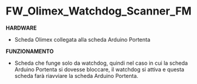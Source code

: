 # FW_Olimex_Watchdog_Scanner_FM

**HARDWARE**
- Scheda Olimex collegata alla scheda Arduino Portenta

**FUNZIONAMENTO**
- Scheda che funge solo da watchdog, quindi nel caso in cui la scheda Arduino Portenta si dovesse bloccare, il watchdog si attiva e questa scheda farà riavviare la scheda Arduino Portenta.
